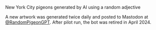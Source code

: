 New York City pigeons generated by AI using a random adjective

A new artwork was generated twice daily and posted to Mastodon at [@RandomPigeonGPT](https://mastodon.palewi.re/@RandomPigeonGPT). After pilot run, the bot was retired in April 2024.
